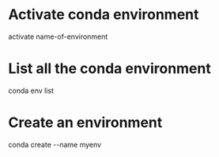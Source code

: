 
# Activate conda environment 

 activate name-of-environment
  
# List all the conda environment 

conda env list


# Create an environment 

conda create --name myenv

